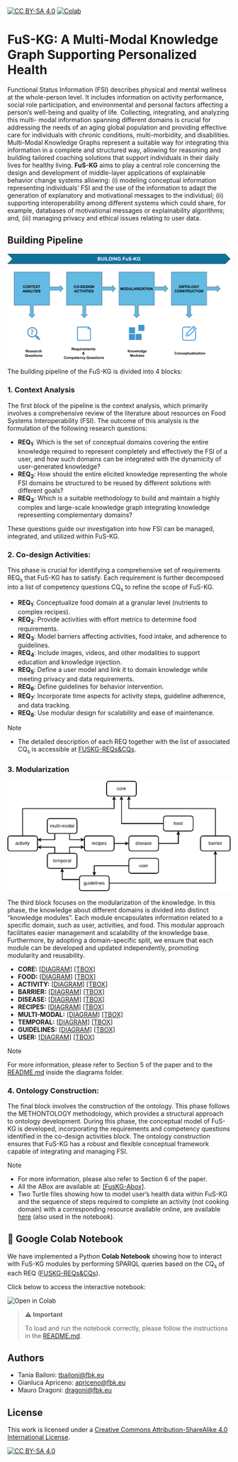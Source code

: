 [![CC BY-SA 4.0][cc-by-sa-shield]][cc-by-sa] [![Colab](https://colab.research.google.com/assets/colab-badge.svg)](https://github.com/IDA-FBK/FuS-KG/tree/update-modules/notebook)

[cc-by-sa]: http://creativecommons.org/licenses/by-sa/4.0/
[cc-by-sa-shield]: https://img.shields.io/badge/License-CC%20BY--SA%204.0-lightgrey.svg

# FuS-KG: A Multi-Modal Knowledge Graph Supporting Personalized Health

Functional Status Information (FSI) describes physical and mental wellness
at the whole-person level. It includes information on activity performance, social
role participation, and environmental and personal factors affecting a person’s
well-being and quality of life. Collecting, integrating, and analyzing this multi-
modal information spanning different domains is crucial for addressing the needs
of an aging global population and providing effective care for individuals with
chronic conditions, multi-morbidity, and disabilities. Multi-Modal Knowledge
Graphs represent a suitable way for integrating this information in a complete and
structured way, allowing for reasoning and building tailored coaching solutions
that support individuals in their daily lives for healthy living. **FuS-KG** aims to play a central role concerning the design and development of
middle-layer applications of explainable behavior change systems allowing: (i) modeling
conceptual information representing individuals’ FSI and the use of the information to
adapt the generation of explanatory and motivational messages to the individual; (ii)
supporting interoperability among different systems which could share, for example,
databases of motivational messages or explainability algorithms; and, (iii) managing
privacy and ethical issues relating to user data.

## Building Pipeline
<div align="center"> <img src="./diagrams/pipeline/fuskg-building_pipeline.png" alt="FuSKG Building Pipeline"> </div>


The building pipeline of the FuS-KG is divided into 4 blocks:
### 1. **Context Analysis**

The first block of the pipeline is the context analysis, which primarily involves a comprehensive review of the literature about resources on Food Systems Interoperability (FSI). The outcome of this analysis is the formulation of the following research questions:

- **REQ<sub>1</sub>**: Which is the set of conceptual domains covering the entire knowledge required to represent completely and effectively the FSI of a user, and how such domains can be integrated with the dynamicity of user-generated knowledge?  
- **REQ<sub>2</sub>**: How should the entire elicited knowledge representing the whole FSI domains be structured to be reused by different solutions with different goals?  
- **REQ<sub>3</sub>**: Which is a suitable methodology to build and maintain a highly complex and large-scale knowledge graph integrating knowledge representing complementary domains?  

These questions guide our investigation into how FSI can be managed, integrated, and utilized within FuS-KG.

### 2. **Co-design Activities:** 

This phase is crucial for identifying a comprehensive set of requirements REQ<sub>s</sub> that FuS-KG has to satisfy. Each requirement
is further decomposed into a list of competency questions CQ<sub>s</sub> to refine the scope of
FuS-KG.

- **REQ<sub>1</sub>**: Conceptualize food domain at a granular level (nutrients to complex recipes).
- **REQ<sub>2</sub>**: Provide activities with effort metrics to determine food requirements.
- **REQ<sub>3</sub>**: Model barriers affecting activities, food intake, and adherence to guidelines.
- **REQ<sub>4</sub>**: Include images, videos, and other modalities to support education and knowledge injection.
- **REQ<sub>5</sub>**: Define a user model and link it to domain knowledge while meeting privacy and data requirements.
- **REQ<sub>6</sub>**: Define guidelines for behavior intervention.
- **REQ<sub>7</sub>**: Incorporate time aspects for activity steps, guideline adherence, and data tracking.
- **REQ<sub>8</sub>**: Use modular design for scalability and ease of maintenance.

> [!NOTE]  
> - The detailed description of each REQ together with the list of associated CQ<sub>s</sub> is accessible at [FUSKG-REQs&CQs](/requirements).

### 3. **Modularization**
<div align="center"> <img src="./diagrams/fuskg-modules/fuskg-modules.png" alt="FuSKG Modules"> </div>

The third block focuses on the modularization of the knowledge. In
this phase, the knowledge about different domains is divided into distinct “knowledge
modules”. Each module encapsulates information related to a specific domain, such
as user, activities, and food. This modular approach facilitates easier management and
scalability of the knowledge base. Furthermore, by adopting a domain-specific split,
we ensure that each module can be developed and updated independently, promoting
modularity and reusability.

- **CORE:** [[DIAGRAM]](/diagrams/core/core_module.png) [[TBOX]](/ontology/TBox/fuskg-core.ttl)
- **FOOD:** [[DIAGRAM]](/diagrams/food/food_module.png) [[TBOX]](/ontology/TBox/fuskg-food.ttl)
- **ACTIVITY:** [[DIAGRAM]](/diagrams/activity/activity_module.png) [[TBOX]](/ontology/TBox/fuskg-activity.ttl)
- **BARRIER:** [[DIAGRAM]](/diagrams/barrier/barrier_module.png) [[TBOX]](/ontology/TBox/fuskg-barriers.ttl)
- **DISEASE:** [[DIAGRAM]](/diagrams/disease/disease_module.png) [[TBOX]](/ontology/TBox/fuskg-disease.ttl)
- **RECIPES:** [[DIAGRAM]](/diagrams/recipes/recipes_module.png) [[TBOX]](/ontology/TBox/fuskg-recipes.ttl)
- **MULTI-MODAL:** [[DIAGRAM]](/diagrams/multi-modal/multi-modal_module.png) [[TBOX]](/ontology/TBox/fuskg-multimodal.ttl)
- **TEMPORAL:** [[DIAGRAM]](/diagrams/temporal/temporal_module.png) [[TBOX]](/ontology/TBox/fuskg-temporal.ttl)
- **GUIDELINES:** [[DIAGRAM]](/diagrams/guidelines/guidelines_module.png) [[TBOX]](/ontology/TBox/fuskg-guidelines.ttl)
- **USER:** [[DIAGRAM]](/diagrams/user/user_module.png) [[TBOX]](/ontology/TBox/fuskg-user.ttl)

> [!NOTE]  
> For more information, please refer to Section 5 of the paper and to the [README.md](https://github.com/IDA-FBK/FuS-KG/blob/update-modules/diagrams/README.md) inside the diagrams folder.

### 4. **Ontology Construction:** 

The final block involves the construction of the ontology.
This phase follows the METHONTOLOGY methodology, which provides a structural
approach to ontology development. During this
phase, the conceptual model of FuS-KG is developed, incorporating the requirements
and competency questions identified in the co-design activities block. The ontology construction
ensures that FuS-KG has a robust and flexible conceptual framework capable
of integrating and managing FSI.

> [!NOTE]  
> - For more information, please also refer to Section 6 of the paper.
> - All the ABox are available at: [[FusKG-Abox]](/ontology/ABox/).
> - Two Turtle files showing how to model user’s health data within FuS-KG and the sequence of steps required to complete an activity (not cooking domain) with a corresponding resource available online, are available [here](/example/) (also used in the notebook).

## 🚀 Google Colab Notebook

We have implemented a Python **Colab Notebook** showing how to interact with FuS-KG modules by performing SPARQL queries based on the CQ<sub>s</sub> of each REQ ([FUSKG-REQs&CQs](/requirements)). 

Click below to access the interactive notebook:

<a href="https://github.com/IDA-FBK/FuS-KG/tree/update-modules/notebook" style="text-decoration: none;">
  <img src="https://colab.research.google.com/assets/colab-badge.svg" alt="Open in Colab">
</a>

<p></p>

> **⚠️ Important**
> 
> To load and run the notebook correctly, please follow the instructions in the [README.md](https://github.com/IDA-FBK/FuS-KG/blob/update-modules/notebook/README.md).

## Authors
- Tania Bailoni: tbailoni@fbk.eu
- Gianluca Apriceno: apriceno@fbk.eu
- Mauro Dragoni: dragoni@fbk.eu

## License
This work is licensed under a
[Creative Commons Attribution-ShareAlike 4.0 International License][cc-by-sa].

[![CC BY-SA 4.0][cc-by-sa-image]][cc-by-sa]

[cc-by-sa-image]: https://licensebuttons.net/l/by-sa/4.0/88x31.png
